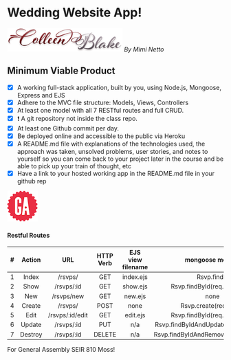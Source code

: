 # Wedding Website App!

![Animal Crossing](/public/img/co_bl.png)   _By Mimi Netto_

## Minimum Viable Product

- [x] A working full-stack application, built by you, using Node.js, Mongoose, Express and EJS
- [x] Adhere to the MVC file structure: Models, Views, Controllers
- [x] At least one model with all 7 RESTful routes and full CRUD.
- [x] ❗ A git repository not inside the class repo.
- [x] At least one Github commit per day.
- [x] Be deployed online and accessible to the public via Heroku
 -[x] A README.md file with explanations of the technologies used, the approach was taken, unsolved problems, user stories, and notes to yourself so you can come back to your project later in the course and be able to pick up your train of thought, etc
- [x] Have a link to your hosted working app in the README.md file in your github rep

![ga](/public/img/gaLogo.png) <br>

#### Restful Routes
|#|Action|URL|HTTP Verb|EJS view filename|mongoose method|
|:---:|:---:|:---:|:---:|:---:|:---:|
|1| Index | /rsvps/ | GET | index.ejs | Rsvp.find() |
|2| Show | /rsvps/:id | GET | show.ejs | Rsvp.findById(req.params.id) |
|3| New | /rsvps/new | GET | new.ejs | none |
|4| Create | /rsvps/ | POST| none | Rsvp.create(req.body)|
|5| Edit | /rsvps/:id/edit | GET | edit.ejs | Rsvp.findById(req.params.id) |
|6| Update | /rsvps/:id | PUT | n/a | Rsvp.findByIdAndUpdate(req.params.id) |
|7| Destroy | /rsvps/:id | DELETE | n/a | Rsvp.findByIdAndRemove(req.params.id) |


For General Assembly SEIR 810 Moss!
